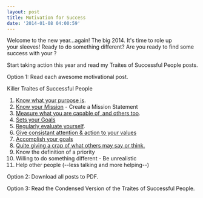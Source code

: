 ```yaml
---
layout: post
title: Motivation for Success
date: '2014-01-08 04:00:59'
---
```


Welcome to the new year...again! The big 2014. It's time to role up your sleeves! Ready to do something different? Are you ready to find some success with your ?

Start taking action this year and read my Traites of Successful People posts.

Option 1: Read each awesome motivational post.

Killer Traites of Successful People
<ol>
	<li><a title="Building Your Purpose" href="http://www.chancesmith.org/building-motivation-muscles-for-success/">Know what your purpose is</a>.</li>
	<li><a title="Create Your First Mission Statement" href="http://www.chancesmith.org/create-your-first-mission-statement/">Know your Mission</a> - Create a Mission Statement</li>
	<li><a title="Know Your Limits" href="http://www.chancesmith.org/feed-the-bear-and-you-will-know-your-limits/">Measure what you are capable of, and others too</a>.</li>
	<li><a title="Set Goals and Grow" href="http://www.chancesmith.org/if-you-dont-have-goals-you-plan-to-fail/">Sets your Goals</a></li>
	<li><a title="Regularly Evaluate How You Are Doing" href=" http://www.chancesmith.org/how-much-fat-do-you-have">Regularly evaluate yourself</a>.</li>
	<li><a title="Put Attention &amp; Action to your Values" href="http://www.chancesmith.org/put-more-attention-and-action-into-your-values/">Give consistant attention &amp; action to your values</a></li>
	<li><a title="Motivation: Success Takes Action" href="http://www.chancesmith.org/success-takes-action/">Accomplish your goals</a></li>
	<li><a title="Find Success No Matter What Other May Think" href="http://www.chancesmith.org/find-success-and-stop-caring-what-others-think/">Quite giving a crap of what others may say or think.</a></li>
	<li>Know the definition of a priority</li>
	<li>Willing to do something different - Be unrealistic</li>
	<li>Help other people (--less talking and more helping--)</li>
</ol>
Option 2: Download all posts to PDF.

Option 3: Read the Condensed Version of the Traites of Successful People.